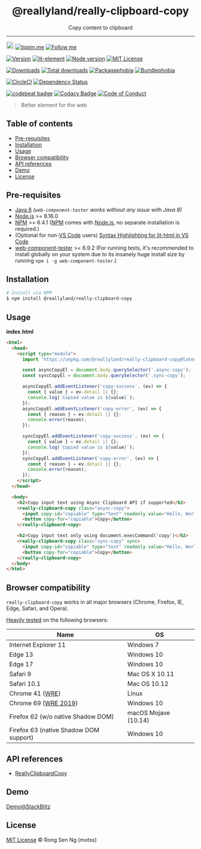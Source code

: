 <div align="center" style="text-align: center;">
  <h1 style="border-bottom: none;">@reallyland/really-clipboard-copy</h1>

  <p>Copy content to clipboard</p>
</div>

<hr />

<a href="https://www.buymeacoffee.com/RLmMhgXFb" target="_blank" rel="noopener noreferrer"><img src="https://www.buymeacoffee.com/assets/img/custom_images/orange_img.png" alt="Buy Me A Coffee" style="height: 20px !important;width: auto !important;" ></a>
[![tippin.me][tippin-me-badge]][tippin-me-url]
[![Follow me][follow-me-badge]][follow-me-url]

[![Version][version-badge]][version-url]
[![lit-element][lit-element-version-badge]][lit-element-url]
[![Node version][node-version-badge]][node-version-url]
[![MIT License][mit-license-badge]][mit-license-url]

[![Downloads][downloads-badge]][downloads-url]
[![Total downloads][total-downloads-badge]][downloads-url]
[![Packagephobia][packagephobia-badge]][packagephobia-url]
[![Bundlephobia][bundlephobia-badge]][bundlephobia-url]

[![CircleCI][circleci-badge]][circleci-url]
[![Dependency Status][daviddm-badge]][daviddm-url]

[![codebeat badge][codebeat-badge]][codebeat-url]
[![Codacy Badge][codacy-badge]][codacy-url]
[![Code of Conduct][coc-badge]][coc-url]

> Better element for the web

## Table of contents <!-- omit in toc -->

- [Pre-requisites](#pre-requisites)
- [Installation](#installation)
- [Usage](#usage)
- [Browser compatibility](#browser-compatibility)
- [API references](#api-references)
- [Demo](#demo)
- [License](#license)

## Pre-requisites

- [Java 8][java-url] _(`web-component-tester` works without any issue with Java 8)_
- [Node.js][nodejs-url] >= 8.16.0
- [NPM][npm-url] >= 6.4.1 ([NPM][npm-url] comes with [Node.js][nodejs-url], no separate installation is required.)
- (Optional for non-[VS Code][vscode-url] users) [Syntax Highlighting for lit-html in VS Code][vscode-lit-html-url]
- [web-component-tester][web-component-tester-url] >= 6.9.2 (For running tests, it's recommended to install globally on your system due to its insanely huge install size by running `npm i -g web-component-tester`.)

## Installation

```sh
# Install via NPM
$ npm install @reallyland/really-clipboard-copy
```

## Usage

**index.html**

```html
<html>
  <head>
    <script type="module">
      import 'https://unpkg.com/@reallyland/really-clipboard-copy@latest/dist/really-clipboard-copy.js?module';

      const asyncCopyEl = document.body.querySelector('.async-copy');
      const syncCopyEl = document.body.querySelector('.sync-copy');

      asyncCopyEl.addEventListener('copy-success', (ev) => {
        const { value } = ev.detail || {};
        console.log(`Copied value is ${value}`);
      });
      asyncCopyEl.addEventListener('copy-error', (ev) => {
        const { reason } = ev.detail || {};
        console.error(reason);
      });

      syncCopyEl.addEventListener('copy-success', (ev) => {
        const { value } = ev.detail || {};
        console.log(`Copied value is ${value}`);
      });
      syncCopyEl.addEventListener('copy-error', (ev) => {
        const { reason } = ev.detail || {};
        console.error(reason);
      });
    </script>
  </head>

  <body>
    <h2>Copy input text using Async Clipboard API if supported</h2>
    <really-clipboard-copy class="async-copy">
      <input copy-id="copiable" type="text" readonly value="Hello, World!" />
      <button copy-for="copiable">Copy</button>
    </really-clipboard-copy>

    <h2>Copy input text only using document.execCommand('copy')</h2>
    <really-clipboard-copy class="sync-copy" sync>
      <input copy-id="copiable" type="text" readonly value="Hello, World!" />
      <button copy-for="copiable">Copy</button>
    </really-clipboard-copy>
  </body>
</html>
```

## Browser compatibility

`really-clipboard-copy` works in all major browsers (Chrome, Firefox, IE, Edge, Safari, and Opera).

[Heavily tested](/.circleci/config.yml) on the following browsers:

| Name | OS |
| --- | --- |
| Internet Explorer 11 | Windows 7 |
| Edge 13 | Windows 10 |
| Edge 17 | Windows 10 |
| Safari 9 | Mac OS X 10.11 |
| Safari 10.1 | Mac OS 10.12 |
| Chrome 41 ([WRE][wre-url]) | Linux |
| Chrome 69 ([WRE 2019][wre-2019-url]) | Windows 10 |
| Firefox 62 (w/o native Shadow DOM) | macOS Mojave (10.14) |
| Firefox 63 (native Shadow DOM support) | Windows 10 |

## API references

- [ReallyClipboardCopy]

## Demo

[Demo@StackBlitz]

## License

[MIT License](https://motss.mit-license.org/) © Rong Sen Ng (motss)

<!-- References -->
[typescript-url]: https://github.com/Microsoft/TypeScript
[java-url]: https://www.java.com/en/download
[nodejs-url]: https://nodejs.org
[npm-url]: https://www.npmjs.com
[lit-element-url]: https://github.com/Polymer/lit-element?utm_source=github.com&amp;utm_medium=referral&amp;utm_content=motss/app-datepicker
[node-releases-url]: https://nodejs.org/en/download/releases
[vscode-url]: https://code.visualstudio.com
[vscode-lit-html-url]: https://github.com/mjbvz/vscode-lit-html
[web-component-tester-url]: https://github.com/Polymer/tools/tree/master/packages/web-component-tester
[wre-url]: https://developers.google.com/search/docs/guides/rendering
[wre-2019-url]: https://www.deepcrawl.com/blog/news/what-version-of-chrome-is-google-actually-using-for-rendering
[ReallyClipboardCopy]: /api-references.md#reallyclipboardcopy
[Demo@StackBlitz]: https://really-clipboard-copy.stackblitz.io

<!-- MDN -->
[array-mdn-url]: https://developer.mozilla.org/en-US/docs/Web/JavaScript/Reference/Global_Objects/Array
[boolean-mdn-url]: https://developer.mozilla.org/en-US/docs/Web/JavaScript/Reference/Global_Objects/Boolean
[function-mdn-url]: https://developer.mozilla.org/en-US/docs/Web/JavaScript/Reference/Global_Objects/Function
[map-mdn-url]: https://developer.mozilla.org/en-US/docs/Web/JavaScript/Reference/Global_Objects/Map
[number-mdn-url]: https://developer.mozilla.org/en-US/docs/Web/JavaScript/Reference/Global_Objects/Number
[object-mdn-url]: https://developer.mozilla.org/en-US/docs/Web/JavaScript/Reference/Global_Objects/Object
[promise-mdn-url]: https://developer.mozilla.org/en-US/docs/Web/JavaScript/Reference/Global_Objects/Promise
[regexp-mdn-url]: https://developer.mozilla.org/en-US/docs/Web/JavaScript/Reference/Global_Objects/RegExp
[set-mdn-url]: https://developer.mozilla.org/en-US/docs/Web/JavaScript/Reference/Global_Objects/Set
[string-mdn-url]: https://developer.mozilla.org/en-US/docs/Web/JavaScript/Reference/Global_Objects/String

<!-- Badges -->
[tippin-me-badge]: https://badgen.net/badge/%E2%9A%A1%EF%B8%8Ftippin.me/@igarshmyb/F0918E
[follow-me-badge]: https://flat.badgen.net/twitter/follow/igarshmyb?icon=twitter

[version-badge]: https://flat.badgen.net/npm/v/@reallyland/really-clipboard-copy?icon=npm
[lit-element-version-badge]: https://flat.badgen.net/npm/v/lit-element/latest?icon=npm&label=lit-element
[node-version-badge]: https://flat.badgen.net/npm/node/@reallyland/really-clipboard-copy
[mit-license-badge]: https://flat.badgen.net/npm/license/@reallyland/really-clipboard-copy

[downloads-badge]: https://flat.badgen.net/npm/dm/@reallyland/really-clipboard-copy
[total-downloads-badge]: https://flat.badgen.net/npm/dt/@reallyland/really-clipboard-copy?label=total%20downloads
[packagephobia-badge]: https://flat.badgen.net/packagephobia/install/@reallyland/really-clipboard-copy
[bundlephobia-badge]: https://flat.badgen.net/bundlephobia/minzip/@reallyland/really-clipboard-copy

[circleci-badge]: https://flat.badgen.net/circleci/github/reallyland/really-clipboard-copy?icon=circleci
[daviddm-badge]: https://flat.badgen.net/david/dep/reallyland/really-clipboard-copy

[codebeat-badge]: https://codebeat.co/badges/e363cf9f-88d5-4118-8190-364c7691a6e8
[codacy-badge]: https://api.codacy.com/project/badge/Grade/e02c3d95e6274493a66ae02c604de252
[coc-badge]: https://flat.badgen.net/badge/code%20of/conduct/pink

<!-- Links -->
[tippin-me-url]: https://tippin.me/@igarshmyb
[follow-me-url]: https://twitter.com/igarshmyb?utm_source=github.com&amp;utm_medium=referral&amp;utm_content=@reallyland/really-clipboard-copy

[version-url]: https://www.npmjs.com/package/@reallyland/really-clipboard-copy/v/latest?utm_source=github.com&amp;utm_medium=referral&amp;utm_content=@reallyland/really-clipboard-copy
[node-version-url]: https://nodejs.org/en/download?utm_source=github.com&amp;utm_medium=referral&amp;utm_content=@reallyland/really-clipboard-copy
[mit-license-url]: https://github.com/reallyland/really-clipboard-copy/blob/master/LICENSE?utm_source=github.com&amp;utm_medium=referral&amp;utm_content=@reallyland/really-clipboard-copy

[downloads-url]: https://www.npmtrends.com/@reallyland/really-clipboard-copy
[packagephobia-url]: https://packagephobia.now.sh/result?p=%40reallyland%2Freally-clipboard-copy
[bundlephobia-url]: https://bundlephobia.com/result?p=@reallyland/really-clipboard-copy

[circleci-url]: https://circleci.com/gh/reallyland/really-clipboard-copy/tree/master?utm_source=github.com&amp;utm_medium=referral&amp;utm_content=@reallyland/really-clipboard-copy
[daviddm-url]: https://david-dm.org/reallyland/really-clipboard-copy?utm_source=github.com&amp;utm_medium=referral&amp;utm_content=@reallyland/really-clipboard-copy

[codebeat-url]: https://codebeat.co/projects/github-com-reallyland-really-clipboard-copy-master
[codacy-url]: https://www.codacy.com/app/motss/really-clipboard-copy?utm_source=github.com&amp;utm_medium=referral&amp;utm_content=reallyland/really-clipboard-copy&amp;utm_campaign=Badge_Grade
[coc-url]: https://github.com/reallyland/really-clipboard-copy/blob/master/code-of-conduct.md
